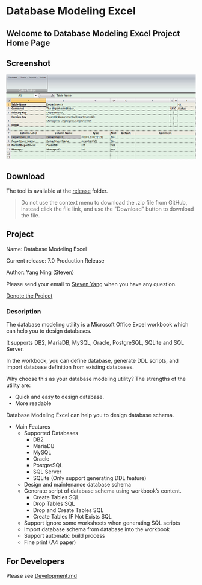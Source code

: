 # Database Modeling Excel

## Welcome to Database Modeling Excel Project Home Page

## Screenshot

![screenshot](screenshot_table.png)

## Download

The tool is available at the [release](release) folder.

> Do not use the context menu to download the .zip file from GitHub, instead click the file link, and use the "Download" button to download the file.

## Project

Name: Database Modeling Excel

Current release: 7.0 Production Release

Author: Yang Ning (Steven)

Please send your email to [Steven Yang](steven_nyang@outlook.com) when you have any question.

[Denote the Project](http://sourceforge.net/donate/index.php?group_id=171489)

### Description

The database modeling utility is a Microsoft Office Excel workbook which can help you to design databases.

It supports DB2, MariaDB, MySQL, Oracle, PostgreSQL, SQLite and SQL Server.

In the workbook, you can define database, generate DDL scripts, and import database definition from existing databases.

Why choose this as your database modeling utility?
The strengths of the utility are:

- Quick and easy to design database.
- More readable

Database Modeling Excel can help you to design database schema.

- Main Features
  - Supported Databases
    - DB2
    - MariaDB
    - MySQL
    - Oracle
    - PostgreSQL
    - SQL Server
    - SQLite (Only support generating DDL feature)
  - Design and maintenance database schema
  - Generate script of database schema using workbook’s content.
    - Create Tables SQL
    - Drop Tables SQL
    - Drop and Create Tables SQL
    - Create Tables IF Not Exists SQL
  - Support ignore some worksheets when generating SQL scripts
  - Import database schema from database into the workbook
  - Support automatic build process
  - Fine print (A4 paper)

## For Developers

Please see [Development.md](doc/Development.md)
